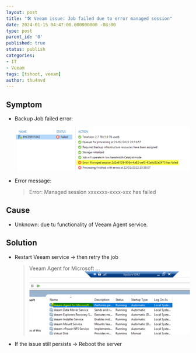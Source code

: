 ```yaml
---
layout: post
title: "🛠 Veeam issue: Job failed due to error managed session"
date: 2024-01-15 04:47:00.000000000 -08:00
type: post
parent_id: '0'
published: true
status: publish
categories:
- IT
- Veeam
tags: [tshoot, veeam]
author: thu4nvd
---
```


## Symptom
* Backup Job failed error:  
  
  ![Alt text](/assets/2024/01/vsession1.png)


* Error message: 
  
  > Error: Managed session xxxxxxx-xxxx-xxx has failed

## Cause

* Unknown: due tu functionality of Veeam Agent service.

## Solution

- Restart Veeam service -> then retry the job

  > Veeam Agent for Microsoft ...
  ![Alt text](/assets/2024/01/vsession2.png)

-	If the issue still persists -> Reboot the server
